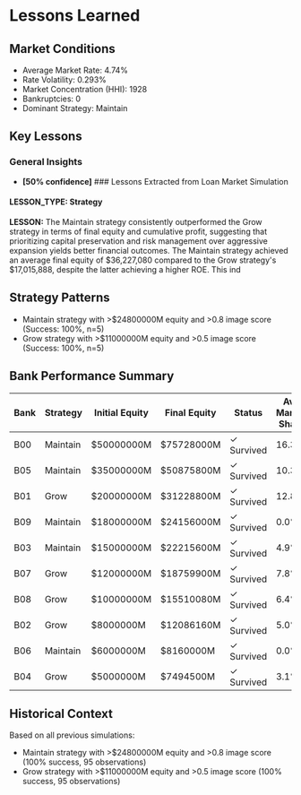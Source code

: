 # Lessons Learned

## Market Conditions
- Average Market Rate: 4.74%
- Rate Volatility: 0.293%
- Market Concentration (HHI): 1928
- Bankruptcies: 0
- Dominant Strategy: Maintain

## Key Lessons

### General Insights
- **[50% confidence]** ### Lessons Extracted from Loan Market Simulation

#### LESSON_TYPE: Strategy
**LESSON:** The Maintain strategy consistently outperformed the Grow strategy in terms of final equity and cumulative profit, suggesting that prioritizing capital preservation and risk management over aggressive expansion yields better financial outcomes. The Maintain strategy achieved an average final equity of $36,227,080 compared to the Grow strategy's $17,015,888, despite the latter achieving a higher ROE. This ind

## Strategy Patterns
- Maintain strategy with >$24800000M equity and >0.8 image score (Success: 100%, n=5)
- Grow strategy with >$11000000M equity and >0.5 image score (Success: 100%, n=5)

## Bank Performance Summary
| Bank | Strategy | Initial Equity | Final Equity | Status | Avg Market Share |
|------|----------|----------------|--------------|--------|------------------|
| B00 | Maintain | $50000000M | $75728000M | ✓ Survived | 16.3% |
| B05 | Maintain | $35000000M | $50875800M | ✓ Survived | 10.3% |
| B01 | Grow | $20000000M | $31228800M | ✓ Survived | 12.8% |
| B09 | Maintain | $18000000M | $24156000M | ✓ Survived | 0.0% |
| B03 | Maintain | $15000000M | $22215600M | ✓ Survived | 4.9% |
| B07 | Grow | $12000000M | $18759900M | ✓ Survived | 7.8% |
| B08 | Grow | $10000000M | $15510080M | ✓ Survived | 6.4% |
| B02 | Grow | $8000000M | $12086160M | ✓ Survived | 5.0% |
| B06 | Maintain | $6000000M | $8160000M | ✓ Survived | 0.0% |
| B04 | Grow | $5000000M | $7494500M | ✓ Survived | 3.1% |

## Historical Context
Based on all previous simulations:
- Maintain strategy with >$24800000M equity and >0.8 image score (100% success, 95 observations)
- Grow strategy with >$11000000M equity and >0.5 image score (100% success, 95 observations)